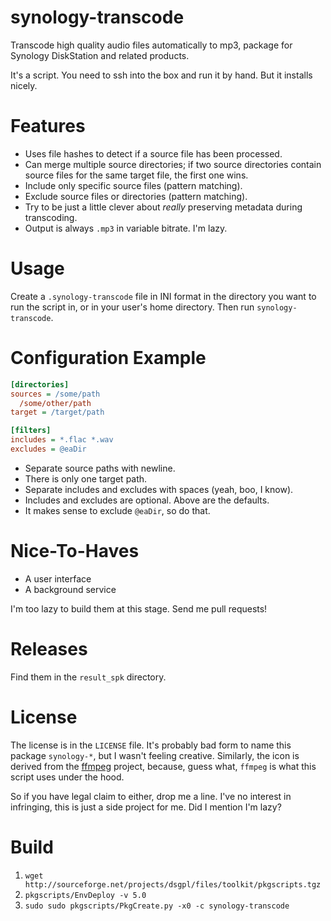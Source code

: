 synology-transcode
==================

Transcode high quality audio files automatically to mp3, package for Synology
DiskStation and related products.

It's a script. You need to ssh into the box and run it by hand. But it installs
nicely.


Features
========

- Uses file hashes to detect if a source file has been processed.
- Can merge multiple source directories; if two source directories contain source
  files for the same target file, the first one wins.
- Include only specific source files (pattern matching).
- Exclude source files or directories (pattern matching).
- Try to be just a little clever about *really* preserving metadata during
  transcoding.
- Output is always `.mp3` in variable bitrate. I'm lazy.


Usage
=====

Create a `.synology-transcode` file in INI format in the directory you want to
run the script in, or in your user's home directory. Then run
`synology-transcode`.


Configuration Example
=====================

```ini
[directories]
sources = /some/path
  /some/other/path
target = /target/path

[filters]
includes = *.flac *.wav
excludes = @eaDir
```

- Separate source paths with newline.
- There is only one target path.
- Separate includes and excludes with spaces (yeah, boo, I know).
- Includes and excludes are optional. Above are the defaults.
- It makes sense to exclude `@eaDir`, so do that.


Nice-To-Haves
=============

- A user interface
- A background service

I'm too lazy to build them at this stage. Send me pull requests!


Releases
========

Find them in the `result_spk` directory.


License
=======

The license is in the `LICENSE` file. It's probably bad form to name this package
`synology-*`, but I wasn't feeling creative. Similarly, the icon is derived from
the [ffmpeg](http://www.ffmpeg.org/) project, because, guess what, `ffmpeg` is
what this script uses under the hood.

So if you have legal claim to either, drop me a line. I've no interest in
infringing, this is just a side project for me. Did I mention I'm lazy?


Build
=====

1. `wget http://sourceforge.net/projects/dsgpl/files/toolkit/pkgscripts.tgz`
1. `pkgscripts/EnvDeploy -v 5.0`
1. `sudo sudo pkgscripts/PkgCreate.py -x0 -c synology-transcode`
